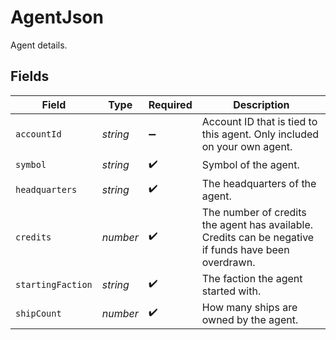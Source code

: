 # AgentJson

Agent details.


## Fields

| Field                                                                                                | Type                                                                                                 | Required                                                                                             | Description                                                                                          |
| ---------------------------------------------------------------------------------------------------- | ---------------------------------------------------------------------------------------------------- | ---------------------------------------------------------------------------------------------------- | ---------------------------------------------------------------------------------------------------- |
| `accountId`                                                                                          | *string*                                                                                             | :heavy_minus_sign:                                                                                   | Account ID that is tied to this agent. Only included on your own agent.                              |
| `symbol`                                                                                             | *string*                                                                                             | :heavy_check_mark:                                                                                   | Symbol of the agent.                                                                                 |
| `headquarters`                                                                                       | *string*                                                                                             | :heavy_check_mark:                                                                                   | The headquarters of the agent.                                                                       |
| `credits`                                                                                            | *number*                                                                                             | :heavy_check_mark:                                                                                   | The number of credits the agent has available. Credits can be negative if funds have been overdrawn. |
| `startingFaction`                                                                                    | *string*                                                                                             | :heavy_check_mark:                                                                                   | The faction the agent started with.                                                                  |
| `shipCount`                                                                                          | *number*                                                                                             | :heavy_check_mark:                                                                                   | How many ships are owned by the agent.                                                               |
